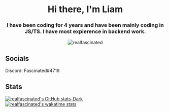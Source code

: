 <h1 align="center">Hi there, I'm Liam</h1>
<h3 align="center">I have been coding for 4 years and have been mainly coding in JS/TS. I have most expierence in backend work.</h3>
<p align="center"> <img src="https://komarev.com/ghpvc/?username=realfascinated&label=Profile%20views&color=0e75b6&style=flat" alt="realfascinated" /> </p>
  
## Socials
Discord: Fascinated#4719

## Stats
[![realfascinated's GitHub stats-Dark](https://github-readme-stats.vercel.app/api?username=realfascinated&show_icons=true&theme=dark#gh-dark-mode-only)](https://github.com/anuraghazra/github-readme-stats#gh-dark-mode-only)</br>
[![realfascinated's wakatime stats](https://github-readme-stats.vercel.app/api/wakatime?username=Fascinated&api_domain=wakatime.fascinated.cc&bg_color=1A202C&title_color=2F855A&icon_color=2F855A&text_color=ffffff)](https://github.com/anuraghazra/github-readme-stats)
